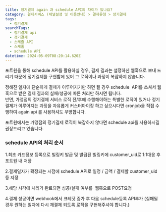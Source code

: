 ```yaml
---
title: 정기결제 again 과 schedule API의 차이가 있나요?
category: 결제서비스 (채널설정 및 이용안내) > 결제유형 > 정기결제
tags:
  - 정기결제
searchTags:
  - 정기결제 api
  - 정기결제
  - 스케줄 API
  - 스케줄
  - schedule API
datetime: 2024-05-09T08:20:14.620Z
---
```


<Callout content="schedule api는 again api를 가맹점 대신에 
**포트원이 대신 수행해주고 결제 결과를 가맹점측에 웹훅으로 알려주는 API 입니다.**" />

포트원을 통해 schedule API를 활용하실 경우,
결제 결과는 설정하신 웹훅으로 보내 드리기 때문에 정기결제를 구현함에 있어 그 로직이나 과정이 복잡하지 않습니다.

정해진 일자에 단순하게 결제가 이루어지기만 하면 될 경우 schedule  API를 쓰셔서 웹훅으로 받은 결제 결과의 실패/성공에 따른 처리만 하시면 됩니다.\
반면, 가맹점의 정기결제 서비스 로직 전/후에 수행해야하는 특별한 로직이 있거나 정기결제가 이루어지는 과정을 자유롭게 커스터마이징 하고 싶으시다면 cronjob을 직접 수행하여 again api 를 사용하셔도 무방합니다.

포트원에서는 가맹점의 정기결제 로직이 복잡하지 않다면 schedule api를 사용하시길 권장드리고 있습니다.

### **schedule API의 처리 순서**

1.최초 카드정보 등록으로 빌링키 발급 및 발급된 빌링키에 customer\_uid로 1:1대응 후 포트원 내 저장       

2.결제일자가 확정되는 시점에 schedule API로 일정 / 금액 / 결제할 customer\_uid 등 지정       

3.해당 시각에 처리가 완료되면 성공/실패 여부를  웹훅으로 POST요청       

4.결제 성공이면 webhook에서 크레딧 증가 후 다음 schedule등록 API추가
(실패될 경우 원하는 일자에 다시 재결제 되도록 로직을 구현해주셔야 합니다.)     

<Callout icon="💡" title="참고사항" content="날짜는 서비스 특성에 따라 다소 달라질 것 같기는 합니다만, 날짜 문제를 없애기 위해 +N day 식으로 처리를 하고 있습니다." />

<Callout title="웹훅에 대하여 자세히 보러가기 ↗" />
